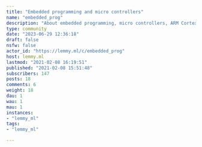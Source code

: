 ```yaml
---
title: "Embedded programming and micro controllers" 
name: "embedded_prog"
description: "About embedded programming, micro controllers, ARM Cortex M, RISC-V, Arduino, Micro:Bit, etc."
type: community
date: "2023-06-29 12:36:18"
draft: false
nsfw: false
actor_id: "https://lemmy.ml/c/embedded_prog"
host: lemmy.ml
lastmod: "2021-02-08 16:19:51"
published: "2021-02-08 15:51:48"
subscribers: 147
posts: 18
comments: 6
weight: 18
dau: 1
wau: 1
mau: 1
instances:
- "lemmy_ml"
tags: 
- "lemmy_ml"

---
```

